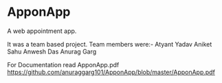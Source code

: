 # ApponApp
A web appointment app.

It was a team based project. Team members were:-
Atyant Yadav
Aniket Sahu
Anwesh Das
Anurag Garg

For Documentation read ApponApp.pdf https://github.com/anuraggarg101/ApponApp/blob/master/ApponApp.pdf
